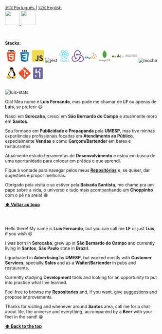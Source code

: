 <a href="#pt-br">
  🇧🇷 Português 
</a>
| 
<a href="#en-en">
  🇬🇧 English 
</a>

<br />

<div id="top">
  <a href="https://github.com/lfernandogcruz" target="_blank">
    <img src="https://cdn.iconscout.com/icon/free/png-256/github-108-438008.png" width="48px" height="48px">
  </a> 
  <a href="https://www.linkedin.com/in/luisfgcruz/" target="_blank">
    <img src="https://i.ibb.co/Kx2GSrT/linkedin.png" width="48px" height="48px">
  </a>
</div>

<br />
<br />

**Stacks:**  

<p align="left">
  <img src="https://raw.githubusercontent.com/devicons/devicon/master/icons/html5/html5-original-wordmark.svg" alt="html5" width="40" height="40"/> 
  <img src="https://raw.githubusercontent.com/devicons/devicon/master/icons/css3/css3-original-wordmark.svg" alt="css3" width="40" height="40"/> 
  <img src="https://raw.githubusercontent.com/devicons/devicon/master/icons/javascript/javascript-original.svg" alt="javascript" width="40" height="40"/> 
  <img src="https://www.learnstorybook.com/intro-to-storybook/logo-jest.png" alt="jest" width="40" height="40" />
  <img src="https://raw.githubusercontent.com/devicons/devicon/master/icons/react/react-original-wordmark.svg" alt="react" width="40" height="40"/> 
  <img src="https://raw.githubusercontent.com/devicons/devicon/master/icons/redux/redux-original.svg" alt="redux" width="40" height="40"/> 
  <img src="https://raw.githubusercontent.com/devicons/devicon/master/icons/mysql/mysql-original-wordmark.svg" alt="mysql" width="40" height="40"/> 
  <img src="https://raw.githubusercontent.com/devicons/devicon/master/icons/mongodb/mongodb-original-wordmark.svg" alt="mongodb" width="40" height="40"/> 
  <img src="https://raw.githubusercontent.com/devicons/devicon/master/icons/nodejs/nodejs-original-wordmark.svg" alt="nodejs" width="40" height="40"/> 
  <img src="https://raw.githubusercontent.com/devicons/devicon/master/icons/express/express-original-wordmark.svg" alt="express" width="40" height="40"/> 
  <img src="https://cdn.jsdelivr.net/gh/devicons/devicon/icons/mocha/mocha-plain.svg" alt="mocha" width="40" height="40"/> 
</p>

<p>
  <img src="https://raw.githubusercontent.com/devicons/devicon/master/icons/linux/linux-original.svg" alt="linux" width="40" height="40" />
  <img src="https://raw.githubusercontent.com/devicons/devicon/master/icons/git/git-original.svg" alt="git" width="40" height="40"/> 
  <img src="https://raw.githubusercontent.com/devicons/devicon/master/icons/heroku/heroku-plain.svg" alt="heroku" width="40" height="40" />
</p>

<br />

<img align="left" src="https://github-readme-stats.vercel.app/api?username=lfernandogcruz&count_private=true&show_icons=true&theme=graywhite&icon_color=268bd2&title_color=268bd2" alt="luis-stats" />

<br id="pt-br" />

Olá!
Meu nome é **Luis Fernando**, mas pode me chamar de **LF** ou apenas de **Luis**, se preferir 😃

Nasci em **Sorocaba**, cresci em **São Bernardo do Campo** e atualmente moro em **Santos**.

Sou formado em **Publicidade e Propaganda** pela **UMESP**, mas tive minhas experiências profissionais focadas em **Atendimento ao Público**, especialmente **Vendas** e como **Garçom/Bartender** em bares e restaurantes.

Atualmente estudo ferramentas de **Desenvolvimento** e estou em busca de uma oportunidade para colocar em prática o que aprendi.

Fique à vontade para navegar pelos meus **[Repositórios](https://github.com/lfernandogcruz?tab=repositories/)** e, se quiser, dar sugestões e propor melhorias.

Obrigado pela visita e se estiver pela **Baixada Santista**, me chame pra um papo sobre a vida, o universo e tudo mais acompanhando um **Choppinho** com o pé na areia! 😁


**[⬆ Voltar ao topo](#top)**

<br />
<br id="en-en" />

Hello there!
My name is **Luis Fernando**, but you can call me **LF** or just **Luis**, if you wish 😃

I was born in **Sorocaba**, grew up in **São Bernardo do Campo** and currently living in **Santos**, **São Paulo** state in **Brazil**.

I graduated in **Advertising** by **UMESP**, but worked mostly with **Customer Services**, specially **Sales** and as a **Waiter/Bartender** in pubs and restaurants.

Currently studying **Development** tools and looking for an opportunity to put into practice what I've learned.

Feel free to browse my **[Repositories](https://github.com/lfernandogcruz?tab=repositories/)** and, if you want, give suggestions and propose improvements.

Thanks for visiting and whenever around **Santos** area, call me for a chat about life, the universe and everything, accompanied by a **Beer** with your feet in the sand! 😁

**[⬆ Back to the top](#top)**
